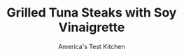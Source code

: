 ---
layout: ../../layouts/MarkdownPostLayout.astro
title: Grilled Tuna Steaks with Soy Vinaigrette
author: America's Test Kitchen
pubDate: 2023-03-15
description: "Perfectly charred tuna steaks are meaty and delicious. Theyre also expensive, so you want to cook them just right."
image_url: https://res.cloudinary.com/hksqkdlah/image/upload/ar_1:1,c_fill,dpr_2.0,f_auto,fl_lossy.progressive.strip_profile,g_faces:auto,q_auto:low,w_344/SFS_GrilledTunaSteaks_78_apu1sx
tags: ["Main Courses","Fish & Seafood","Weeknight","Grilling & Barbecue","Cookbook Collection"]
calories: 1952
protein: 47
carbohydrates: 4
fats: 
fiber: 
ingredients: ["1/4 cup, soy sauce","3 tablespoons, cider vinegar","3 tablespoons, toasted sesame oil","1 tablespoon, mayonnaise","1 teaspoon, dry mustard","1 teaspoon, sugar","1 tablespoon, sugar","1 tablespoon, kosher salt","2 teaspoons, pepper","4 (8- to 12-ounce) skinless yellowfin, tuna steaks, 1 inch thick","1 tablespoon, vegetable oil, plus extra for oiling grill"]
serves: 6
time: "50 minutes"
instructions: ["FOR THE VINAIGRETTE: Combine all ingredients in 8-ounce Mason jar. Affix lid and shake vigorously until emulsified, about 10 seconds. Set aside.","FOR THE TUNA: Combine sugar, salt, and pepper in bowl. Pat tuna dry with paper towels and place on large plate. Brush tuna with oil on both sides. Sprinkle each steak with 1 teaspoon sugar mixture on each side.","FOR A CHARCOAL GRILL: Open bottom vent completely. Light large chimney starter filled with charcoal briquettes (6 quarts). When top coals are partially covered with ash, pour evenly over half of grill. Set cooking grate in place, cover, and open lid vent completely. Heat grill until hot, about 5 minutes.","FOR A GAS GRILL: Turn all burners to high; cover; and heat grill until hot, about 15 minutes. Leave all burners on high.","Scrape cooking grate clean with grill brush. Fold dish towel into compact wad. Holding towel with tongs, dip in oil, then wipe grate. Dip towel in oil again and wipe grate again. Cover grill and heat to 500 degrees, about 5 minutes. Uncover and wipe grate twice more with oiled towel.","Place tuna on grill (over hotter side if using charcoal) and cook, uncovered and without moving tuna, for 2 minutes.","Using fish spatula, gently flip tuna and continue to cook, uncovered, for 2 minutes longer for rare. (Alternatively, cook for 2½ minutes per side for medium-rare, 3 minutes per side for medium, or 4 minutes per side for medium-well.) Transfer tuna to carving board and immediately slice ¼ inch thick. Shake vinaigrette to re-emulsify, if necessary. Serve tuna with vinaigrette."]
nutrition: ["900 mg Potassium","547 mg Phosphorus","16 mg Calcium","1 mg Iron","77 mg Magnesium","683 mg Sodium","12 g Fat","35 mg Niacin (B3)","5 g Monounsaturated","4 g Polyunsaturated","3 µg Vitamin D","74 mg Cholesterol","1 g Saturated","5 µg Folate (food)","2 g Sugars","2 µg Vitamin K","154 g Water","4 g Carbs","5 µg Folate equivalent (total)","47 g Protein","1 mg Vitamin E","3 µg Vitamin B12","1 mg Vitamin B6","34 µg Vitamin A","325 kcal Energy","2 g Sugars, added","1952 calories"]
notes: "We intentionally omitted internal cooking temperatures for the tuna in this recipe because we found it hard to get a consistent reading without overcooking some of the fish. Instead, pay attention to the times in the recipe to achieve your desired doneness. We strongly suggest cooking the tuna to rare or medium-rare. Have everything ready before you start; the tuna cooks very quickly. Our&nbsp;Pickled Ginger is a great accompaniment to this tuna."
---